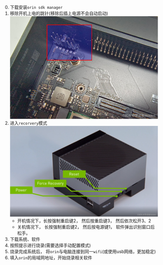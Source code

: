 0. 下载安装`orin sdk manager`
1. 移除开机上电的跳针(移除后插上电源不会自动启动)
![orin install](../Resourse/orin_agx_install.png)
2. 进入`recorvery`模式
![orin recovery](../Resourse/orin_agx_recovery.png)
	- 开机情况下，长按强制重启键2， 然后按重启键3， 然后依次松开3、2
	- 关机情况下， 长按强制重启键2， 然后按电源键1， 软件弹出识别窗口后松手。
 3. 下载系统、软件
 4. 按照提示进行烧录(需要选择手动配置模式)
 5. 烧录完成系统后， 将`orin`与电脑连接到同一`wifi`(或使用usb网络，更加稳定)
 6. 填入`orin`的局域网地址，开始烧录相关软件
